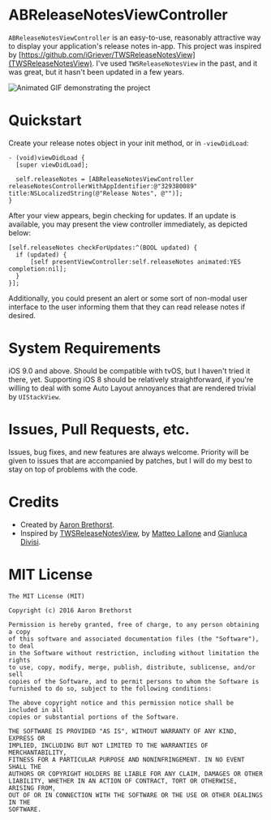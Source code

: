 ABReleaseNotesViewController
====

`ABReleaseNotesViewController` is an easy-to-use, reasonably attractive way to display your application's release notes in-app. This project was inspired by [https://github.com/iGriever/TWSReleaseNotesView](TWSReleaseNotesView). I've used `TWSReleaseNotesView` in the past, and it was great, but it hasn't been updated in a few years.

![Animated GIF demonstrating the project](http://i.imgur.com/wgwhOY8.gif)

Quickstart
====

Create your release notes object in your init method, or in `-viewDidLoad`:

    - (void)viewDidLoad {
      [super viewDidLoad];
  
      self.releaseNotes = [ABReleaseNotesViewController releaseNotesControllerWithAppIdentifier:@"329380089" title:NSLocalizedString(@"Release Notes", @"")];
    }

After your view appears, begin checking for updates. If an update is available, you may present the view controller immediately, as depicted below:

    [self.releaseNotes checkForUpdates:^(BOOL updated) {
      if (updated) {
          [self presentViewController:self.releaseNotes animated:YES completion:nil];
      }
    }];

Additionally, you could present an alert or some sort of non-modal user interface to the user informing them that they can read release notes if desired.

System Requirements
====

iOS 9.0 and above. Should be compatible with tvOS, but I haven't tried it there, yet. Supporting iOS 8 should be relatively straightforward, if you're willing to deal with some Auto Layout annoyances that are rendered trivial by `UIStackView`.

Issues, Pull Requests, etc.
====

Issues, bug fixes, and new features are always welcome. Priority will be given to issues that are accompanied by patches, but I will do my best to stay on top of problems with the code.

Credits
====

* Created by [Aaron Brethorst](http://www.twitter.com/aaronbrethorst).
* Inspired by [TWSReleaseNotesView](https://github.com/iGriever/TWSReleaseNotesView), by [Matteo Lallone](https://twitter.com/iGriever) and [Gianluca Divisi](https://twitter.com/gianlucadivisi).

MIT License
====

    The MIT License (MIT)

    Copyright (c) 2016 Aaron Brethorst

    Permission is hereby granted, free of charge, to any person obtaining a copy
    of this software and associated documentation files (the "Software"), to deal
    in the Software without restriction, including without limitation the rights
    to use, copy, modify, merge, publish, distribute, sublicense, and/or sell
    copies of the Software, and to permit persons to whom the Software is
    furnished to do so, subject to the following conditions:

    The above copyright notice and this permission notice shall be included in all
    copies or substantial portions of the Software.

    THE SOFTWARE IS PROVIDED "AS IS", WITHOUT WARRANTY OF ANY KIND, EXPRESS OR
    IMPLIED, INCLUDING BUT NOT LIMITED TO THE WARRANTIES OF MERCHANTABILITY,
    FITNESS FOR A PARTICULAR PURPOSE AND NONINFRINGEMENT. IN NO EVENT SHALL THE
    AUTHORS OR COPYRIGHT HOLDERS BE LIABLE FOR ANY CLAIM, DAMAGES OR OTHER
    LIABILITY, WHETHER IN AN ACTION OF CONTRACT, TORT OR OTHERWISE, ARISING FROM,
    OUT OF OR IN CONNECTION WITH THE SOFTWARE OR THE USE OR OTHER DEALINGS IN THE
    SOFTWARE.